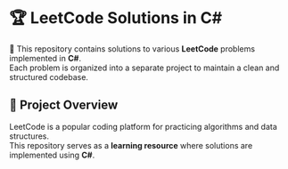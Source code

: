 # 🏆 LeetCode Solutions in C#

🚀 This repository contains solutions to various **LeetCode** problems implemented in **C#**.  
Each problem is organized into a separate project to maintain a clean and structured codebase.  

## 📌 Project Overview
LeetCode is a popular coding platform for practicing algorithms and data structures.  
This repository serves as a **learning resource** where solutions are implemented using **C#**.  
